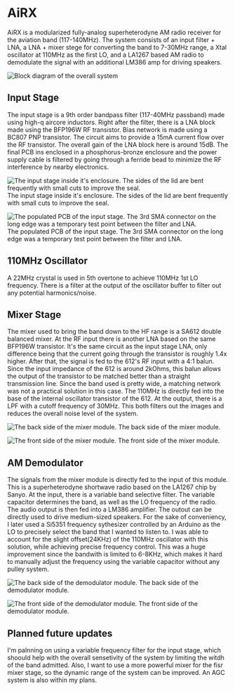 # AiRX
AiRX is a modularized fully-analog superheterodyne AM radio receiver for the aviation band (117-140MHz). The system consists of an input filter + LNA, a LNA + mixer stege for converting the band to 7-30MHz range, a Xtal oscillator at 110MHz as the first LO, and a LA1267 based AM radio to demodulate the signal with an additional LM386 amp for driving speakers.

![Block diagram of the overall system](images/AiRX_block_diagram(1).png)

## Input Stage
The input stage is a 9th order bandpass filter (117-40MHz passband) made using high-q aircore inductors. Right after the filter, there is a LNA block made using the BFP196W RF transistor. Bias network is made using a BC807 PNP transistor. The circuit aims to provide a 15mA current flow over the RF transistor. The overall gain of the LNA block here is around 15dB. The final PCB ins enclosed in a phosphorus-bronze enclosure and the power supply cable is filtered by going through a ferride bead to minimize the RF interference by nearby electronics.

![The input stage inside it's enclosure. The sides of the lid are bent frequently with small cuts to improve the seal.](images/filter_enclosed.png)
The input stage inside it's enclosure. The sides of the lid are bent frequently with small cuts to improve the seal.

![The populated PCB of the input stage. The 3rd SMA connector on the long edge was a temporary test point between the filter and LNA.](images/input_stage.jpeg)
The populated PCB of the input stage. The 3rd SMA connector on the long edge was a temporary test point between the filter and LNA.


## 110MHz Oscillator
A 22MHz crystal is used in 5th overtone to achieve 110MHz 1st LO frequency. There is a filter at the output of the oscillator buffer to filter out any potential harmonics/noise.


## Mixer Stage
The mixer used to bring the band down to the HF range is a SA612 double balanced mixer. At the RF input there is another LNA based on the same BFP196W transistor. It's the same circuit as the input stage LNA, only difference being that the current going through the transistor is roughly 1.4x higher. After that, the signal is fed to the 612's RF input with a 4:1 balun. Since the input impedance of the 612 is around 2kOhms, this balun allows the output of the transistor to be matched better than a straight transmission line. Since the band used is pretty wide, a matching network was not a practical solution in this case.
The 110MHz is directly fed into the base of the internal oscillator transistor of the 612.
At the output, there is a LPF with a cutoff frequency of 30MHz. This both filters out the images and reduces the overall noise level of the system.

![The back side of the mixer module.](images/mixer_back.jpeg)
The back side of the mixer module.

![The front side of the mixer module.](images/mixer_front.jpeg)
The front side of the mixer module.


## AM Demodulator
The signals from the mixer module is directly fed to the input of this module. This is a superheterodyne shortwave radio based on the LA1267 chip by Sanyo. At the input, there is a variable band selective filter. The variable capacitor determines the band, as well as the LO frequency of the radio. The audio output is then fed into a LM386 amplifier. The outout can be directly used to drive medium-sized speakers. For the sake of conveniency, I later used a Si5351 frequency sythesizer controlled by an Arduino as the LO to precisely select the band that I wanted to listen to. I was able to account for the slight offset(24KHz) of the 110MHz oscillator with this solution, while achieving precise frequency control. This was a huge improvement since the bandwith is limited to 6-8KHz, which makes it hard to manually adjust the frequency using the variable capacitor without any pulley system. 

![The back side of the demodulator module.](images/demod_back.jpeg)
The back side of the demodulator module.

![The front side of the demodulator module.](images/demod_front.jpeg)
The front side of the demodulator module.



## Planned future updates
I'm palnning on using a variable frequency filter for the input stage, which shoould help with the overall sensetivity of the system by limiting the witdh of the band admitted. Also, I want to use a more powerful mixer for the fisr mixer stage, so the dynamic range of the system can be improved. An AGC system is also within my plans.
